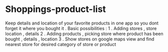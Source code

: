 # Shoppings-product-list

Keep details and location of your favorite products in one app so you dont forget it where you bought it . 
Basic possibilities : 
1 . Adding stores , store location , details
2 . Adding products , picking store where product has been bought , details , location
3 . Show stores on google maps view and find nearest store for desired category of store or product
